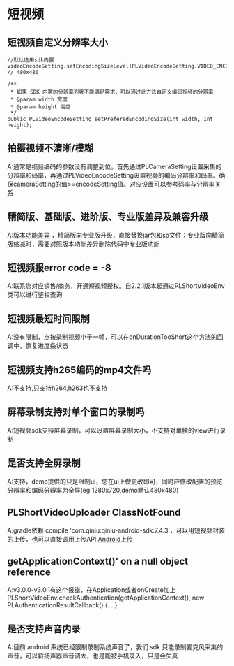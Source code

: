 # 短视频
## 短视频自定义分辨率大小
```
//默认选用sdk内置
videoEncodeSetting.setEncodingSizeLevel(PLVideoEncodeSetting.VIDEO_ENCODING_SIZE_LEVEL.VIDEO_ENCODING_SIZE_LEVEL_480P_1); // 480x480

/**
 * 如果 SDK 内置的分辨率列表不能满足需求，可以通过此方法自定义编码视频的分辨率
 * @param width 宽度
 * @param height 高度
 */
public PLVideoEncodeSetting setPreferedEncodingSize(int width, int height);

```
## 拍摄视频不清晰/模糊
A:通常是视频编码的参数没有调整到位。首先通过PLCameraSetting设置采集的分辨率和码率，再通过PLVideoEncodeSetting设置视频的编码分辨率和码率。确保cameraSetting的值>=encodeSetting值。对应设置可以参考[码率与分辨率关系](http://www.lighterra.com/papers/videoencodingh264/)

## 精简版、基础版、进阶版、专业版差异及兼容升级
A:[版本功能差异](https://developer.qiniu.com/pili/sdk/3731/short-video) ，精简版向专业版升级，直接替换jar包和so文件；专业版向精简版缩减时，需要对照版本功能差异删除代码中专业版功能

## 短视频报error code = -8
A:联系您对应销售/商务，开通短视频授权。自2.2.1版本起通过PLShortVideoEnv类可以进行鉴权查询

## 短视频最短时间限制
A:没有限制，点按录制视频小于一帧，可以在onDurationTooShort这个方法的回调中，恢复进度条状态

## 短视频支持h265编码的mp4文件吗
A:不支持,只支持h264,h263也不支持

## 屏幕录制支持对单个窗口的录制吗
A:短视频sdk支持屏幕录制，可以设置屏幕录制大小，不支持对单独的view进行录制

## 是否支持全屏录制
A:支持，demo提供的只是限制ui，您在ui上做更改即可，同时应修改配置的预览分辨率和编码分辨率为全屏(eg:1280x720,demo默认480x480)

## PLShortVideoUploader ClassNotFound
A:gradle依赖 compile 'com.qiniu:qiniu-android-sdk:7.4.3'，可以用短视频封装的上传，也可以直接调用上传API [Android上传](https://developer.qiniu.com/kodo/sdk/1236/android)

## getApplicationContext()' on a null object reference
A:v3.0.0-v3.0.1有这个报错，在Application或者onCreate加上 PLShortVideoEnv.checkAuthentication(getApplicationContext(), new PLAuthenticationResultCallback() {….}

## 是否支持声音内录
A:目前 android 系统已经限制录制系统声音了，我们 sdk 只能录制麦克风采集的声音，可以将扬声器声音调大，也是能被手机录入，只是会失真
